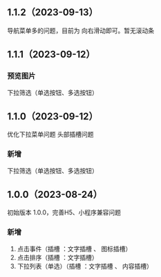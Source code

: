 ## 1.1.2（2023-09-13）
导航菜单多的问题，目前为 向右滑动即可。暂无滚动条
## 1.1.1（2023-09-12）
### 预览图片
下拉筛选（单选按钮、多选按钮）
## 1.1.0（2023-09-12）
优化下拉菜单问题
头部插槽问题
### 新增
下拉筛选（单选按钮、多选按钮）
## 1.0.0（2023-08-24）
初始版本 1.0.0，完善H5、小程序兼容问题

### 新增

1. 点击事件（插槽 ：文字插槽 、 图标插槽）
2. 点击排序（插槽 ：文字插槽）
3. 下拉列表（单选）（插槽 ：文字插槽 、 内容插槽）
